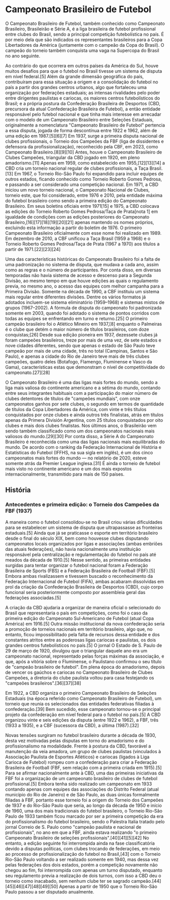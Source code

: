 # Campeonato Brasileiro de Futebol

O Campeonato Brasileiro de Futebol, também conhecido como Campeonato Brasileiro, Brasileirão e Série A, é a liga brasileira de futebol profissional entre clubes do Brasil, sendo a principal competição futebolística no país. É por meio dela que são indicados os representantes brasileiros para a Copa Libertadores da América (juntamente com o campeão da Copa do Brasil). O campeão do torneio também conquista uma vaga na Supercopa do Brasil no ano seguinte.

Ao contrário do que ocorrera em outros países da América do Sul, houve muitos desafios para que o futebol no Brasil tivesse um sistema de disputa em nível federal.[5] Além da grande dimensão geográfica do país, contribuíram para essa situação a origem e a consolidação do futebol no país a partir dos grandes centros urbanos, algo que fortaleceu uma organização por federações estaduais; as intensas rivalidades pelo poder entre dirigentes paulistas e cariocas, os maiores centros futebolísticos do Brasil; e a própria postura da Confederação Brasileira de Desportos (CBD, precursora da atual Confederação Brasileira de Futebol), a então entidade responsável pelo futebol nacional e que tinha mais interesse em arrecadar com o modelo de um Campeonato Brasileiro entre Seleções Estaduais, originalmente a nomenclatura "Campeonato Brasileiro de Futebol" pertencia a essa disputa, jogada de forma descontínua entre 1922 e 1962, além de uma edição em 1987.[5][6][7] Em 1937, surge a primeira disputa nacional de clubes profissionais, o Torneio dos Campeões da FBF (liga de dissidentes e defensora da profissionalização), reconhecido pela CBF, em 2023, como Campeonato Brasileiro.[8][9][10] Antes, houve o Campeonato Brasileiro de Clubes Campeões, triangular da CBD jogado em 1920, em pleno amadorismo.[11] Apenas em 1959, como estabelecido em 1955,[12][13][14] a CBD cria um torneio nacional regular de clubes profissionais, a Taça Brasil.[13] Em 1967, o Torneio Rio-São Paulo foi expandido para incluir equipes de outros estados, ficando conhecido como Torneio Roberto Gomes Pedrosa, e passando a ser considerado uma competição nacional. Em 1971, a CBD iniciou um novo torneio nacional, o Campeonato Nacional de Clubes, torneio este, que foi considerado, entre 1976 e 2010, pela entidade máxima do futebol brasileiro como sendo a primeira edição do Campeonato Brasileiro. Em seus boletins oficiais entre 1971[15] e 1975, a CBD colocava as edições do Torneio Roberto Gomes Pedrosa/Taça de Prata[nota 1] em igualdade de condições com as edições posteriores do Campeonato Brasileiro,[16][17][18][19][20][21] apenas mantendo os nomes próprios, excluindo esta informação a partir do boletim de 1976. O primeiro Campeonato Brasileiro oficialmente com esse nome foi realizado em 1989. Em dezembro de 2010, a CBF unificou a Taça Brasil (1959 a 1968) e o Torneio Roberto Gomes Pedrosa/Taça de Prata (1967 a 1970) aos títulos a partir de 1971.[22][23][24]

Uma das características históricas do Campeonato Brasileiro foi a falta de uma padronização no sistema de disputa, que mudava a cada ano, assim como as regras e o número de participantes. Por conta disso, em diversas temporadas não havia sistema de acesso e descenso para a Segunda Divisão, ao mesmo tempo em que houve edições as quais o regulamento previa, no mesmo ano, o acesso das equipes com melhor campanha para a Primeira Divisão. Somente na década de 1990, a CBF instituiu um sistema mais regular entre diferentes divisões. Dentre os vários formatos já adotados incluem-se sistema eliminatório (1959–1968) e sistemas mistos de grupos (1967–2002). A fórmula de disputa do campeonato foi padronizada somente em 2003, quando foi adotado o sistema de pontos corridos com todas as equipes se enfrentando em turno e returno.[25] O primeiro campeão brasileiro foi o Atlético Mineiro em 1937,[8] enquanto o Palmeiras é o clube que detém o maior número de títulos brasileiros, com doze conquistas;[26] Desde sua edição pioneira em 1937, dezessete clubes já foram campeões brasileiros, treze por mais de uma vez, de sete estados e nove cidades diferentes, sendo que apenas o estado de São Paulo teve campeão por mais de uma cidade, três no total (Campinas, Santos e São Paulo), e apenas a cidade do Rio de Janeiro teve mais de três clubes campeões, quatro deles (Botafogo, Flamengo, Fluminense e Vasco da Gama), características estas que demonstram o nível de competitividade do campeonato.[27][28]

O Campeonato Brasileiro é uma das ligas mais fortes do mundo, sendo a liga mais valiosa do continente americano e a sétima do mundo, contando entre seus integrantes habituais com a participação do maior número de clubes detentores de títulos de "campeões mundiais", com onze campeonatos ganhos por sete clubes, o segundo em termos de quantidade de títulos da Copa Libertadores da América, com vinte e três títulos conquistados por onze clubes e ainda outros três finalistas, atrás em títulos apenas da Primera División Argentina, com 25 títulos conquistados por oito clubes e mais dois clubes finalistas. Nos últimos anos, o Brasileirão vem sendo também classificado como um dos campeonatos nacionais mais valiosos do mundo.[29][30] Por conta disso, a Série A do Campeonato Brasileiro é reconhecida como uma das ligas nacionais mais equilibradas do mundo. De acordo com o ranking da Federação Internacional de História e Estatísticas do Futebol (IFFHS, na sua sigla em inglês), é um dos cinco campeonatos mais fortes do mundo — no relatório de 2020, esteve somente atrás da Premier League inglesa.[31] É ainda o torneio de futebol mais visto no continente americano e um dos mais expostos internacionalmente, transmitido para mais de 150 países.


## História

### Antecedentes e primeira edição: o Torneio dos Campeões da FBF (1937)

A maneira como o futebol consolidou-se no Brasil criou várias dificuldades para se estabelecer um sistema de disputa que ultrapassasse as fronteiras estaduais.[5] Ainda que já se praticasse o esporte em território brasileiro desde o final do século XIX, bem como houvesse clubes disputando campeonatos locais organizados por ligas e associações (ambas embriões das atuais federações), não havia nacionalmente uma instituição responsável pela centralização e regulamentação do futebol no país até meados da década de 1910.[5] Nesse sentido, as primeiras entidades surgidas para tentar organizar o futebol nacional foram a Federação Brasileira de Sports (FBS) e a Federação Brasileira de Football (FBF).[5] Embora ambas rivalizassem e tivessem buscado o reconhecimento da Federação Internacional de Futebol (FIFA), ambas acabaram dissolvidas em prol da criação da Confederação Brasileira de Desportos (CBD), cujo corpo funcional seria posteriormente composto por assembleia geral das federações associadas.[5]

A criação da CBD ajudaria a organizar de maneira oficial o selecionado do Brasil que representaria o país em competições, como foi o caso da primeira edição do Campeonato Sul-Americano de Futebol (atual Copa América) em 1916.[5] Outra missão institucional da nova confederação seria a promoção de torneios nacionais em território brasileiro, algo que, no entanto, ficou impossibilitado pela falta de recursos dessa entidade e dos constantes atritos entre as poderosas ligas cariocas e paulistas, os dois grandes centros futebolísticos no país.[5] O jornal O Estado de S. Paulo de 29 de março de 1920, divulgou que o triangular daquele ano era um campeonato nacional, representado pelas forças máximas da associação, e que, após a vitória sobre o Fluminense, o Paulistano confirmou o seu título de "campeão brasileiro de futebol". Em plena época do amadorismo, depois de vencer os gaúchos e cariocas no Campeonato Brasileiro de Clubes Campeões, a diretoria do clube paulista voltou para casa festejando os "campeões brasileiros".[36][37][38]

Em 1922, a CBD organiza o primeiro Campeonato Brasileiro de Seleções Estaduais (na época referido como Campeonato Brasileiro de Futebol), um torneio que reunia os selecionados das entidades federativas filiadas à confederação.[39] Bem sucedido, esse campeonato tornou-se o principal projeto da confederação em nível federal para o futebol no país.[5] A CBD organizou vinte e seis edições da disputa (entre 1922 e 1962), a FBF, três (1933 a 1935), e a CBF (sucessora da CBD), a última (1987).[32]

Novas tensões surgiram no futebol brasileiro durante a década de 1930, desta vez motivadas pelas disputas em torno do amadorismo e do profissionalismo na modalidade. Frente à postura da CBD, favorável a manutenção da veia amadora, um grupo de clubes paulistas (vinculados à Associação Paulista de Esportes Atléticos) e cariocas (ligados à Liga Carioca de Futebol) rompeu com a confederação para criar a Federação Brasileira de Football (FBF, sem relação com a primeira criada em 1915).[5] Para se afirmar nacionalmente ante à CBD, uma das primeiras iniciativas da FBF foi a organização de um campeonato brasileiro de clubes de futebol profissional.[5] Embora tenha sido realizado um campeonato em 1933 contando apenas com equipes das associações do Distrito Federal (atual município do Rio de Janeiro) e de São Paulo, as duas únicas formalmente filiadas à FBF, portanto esse torneio foi a origem do Torneio dos Campeões de 1937 e do Rio–São Paulo que seria, ao longo da década de 1950 e início de 1960, uma dos mais tradicionais do futebol brasileiro, o Torneio Rio-São Paulo de 1933 também ficou marcado por ser a primeira competição da era do profissionalismo do futebol brasileiro, sendo o Palestra Italia tratado pelo jornal Correio de S. Paulo como "campeão paulista e nacional de profissionais", no ano em que a FBF, ainda estava realizando "o primeiro Campeonato Brasileiro de seleções profissionais".[40][41][5][42] No entanto, a edição seguinte foi interrompida ainda na fase classificatória devido a disputas políticas, com clubes trocando de federações, em meio ao processo de profissionalização do futebol no Brasil,[43] com o Torneio Rio-São Paulo voltando a ser realizado somente em 1940, mas dessa vez pelas federações dos dois estados, porém a competição novamente não chegou ao fim, foi interrompida com apenas um turno disputado, enquanto seu regulamento previa a realização de dois turnos, com isso a CBD deu o torneio como inacabado, sem nenhum clube ter se sagrado campeão.[44][45][46][47][48][49][50] Apenas a partir de 1950 que o Torneio Rio-São Paulo passou a ser disputado anualmente.
